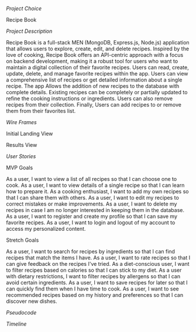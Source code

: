 *Project Choice*

Recipe Book

*Project Description*

Recipe Book is a full-stack MEN (MongoDB, Express.js, Node.js) application that allows users to explore, create, edit, and delete recipes. Inspired by the love of cooking, Recipe Book offers an API-centric approach with a focus on backend development, making it a robust tool for users who want to maintain a digital collection of their favorite recipes. Users can read, create, update, delete, and manage favorite recipes within the app. Users can view a comprehensive list of recipes or get detailed information about a single recipe. The app Allows the addition of new recipes to the database with complete details. Existing recipes can be completely or partially updated to refine the cooking instructions or ingredients. Users can also remove recipes from their collection. Finally, Users can add recipes to or remove them from their favorites list.

*Wire Frames*

Initial Landing View



Results View


*User Stories*

MVP Goals

As a user, I want to view a list of all recipes so that I can choose one to cook.
As a user, I want to view details of a single recipe so that I can learn how to prepare it.
As a cooking enthusiast, I want to add my own recipes so that I can share them with others.
As a user, I want to edit my recipes to correct mistakes or make improvements.
As a user, I want to delete my recipes in case I am no longer interested in keeping them in the database.
As a user, I want to register and create my profile so that I can save my favorite recipes.
As a user, I want to login and logout of my account to access my personalized content.

Stretch Goals 

As a user, I want to search for recipes by ingredients so that I can find recipes that match the items I have.
As a user, I want to rate recipes so that I can give feedback on the recipes I've tried.
As a diet-conscious user, I want to filter recipes based on calories so that I can stick to my diet.
As a user with dietary restrictions, I want to filter recipes by allergens so that I can avoid certain ingredients.
As a user, I want to save recipes for later so that I can quickly find them when I have time to cook.
As a user, I want to see recommended recipes based on my history and preferences so that I can discover new dishes.

*Pseudocode*



*Timeline*


